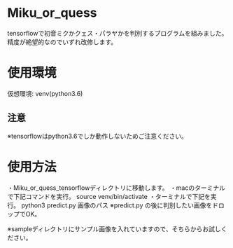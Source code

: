 # Miku_or_quess
tensorflowで初音ミクかクェス・パラヤかを判別するプログラムを組みました。精度が絶望的なのでいずれ改修します。

# 使用環境
仮想環境: venv(python3.6)
## 注意
※tensorflowはpython3.6でしか動作しないためご注意ください。

# 使用方法
・Miku_or_quess_tensorflowディレクトリに移動します。
・macのターミナルで下記コマンドを実行。
 source venv/bin/activate
・ターミナルで下記を実行。
 python3 predict.py 画像のパス
※predict.py の後に判別したい画像をドロップでOK。

※sampleディレクトリにサンプル画像を入れていますので、そちらからお試しください。
